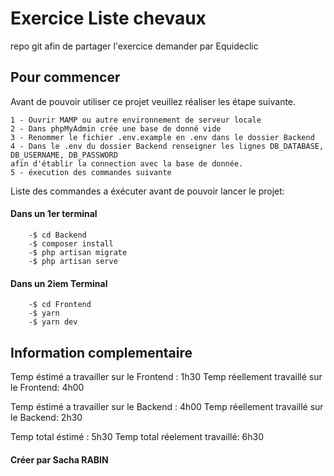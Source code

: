# Exercice Liste chevaux

repo git afin de partager l'exercice demander par Equideclic

## Pour commencer

Avant de pouvoir utiliser ce projet veuillez réaliser les étape suivante.

    1 - Ouvrir MAMP ou autre environnement de serveur locale
    2 - Dans phpMyAdmin crée une base de donné vide
    3 - Renommer le fichier .env.example en .env dans le dossier Backend
    4 - Dans le .env du dossier Backend renseigner les lignes DB_DATABASE, DB_USERNAME, DB_PASSWORD
    afin d'établir la connection avec la base de donnée.
    5 - éxecution des commandes suivante

Liste des commandes a éxécuter avant de pouvoir lancer le projet:

#### Dans un 1er terminal

```
    -$ cd Backend
    -$ composer install
    -$ php artisan migrate
    -$ php artisan serve
```

#### Dans un 2iem Terminal

```
    -$ cd Frontend
    -$ yarn
    -$ yarn dev
```

## Information complementaire

Temp éstimé a travailler sur le Frontend : 1h30
Temp réellement travaillé sur le Frontend: 4h00

Temp éstimé a travailler sur le Backend : 4h00
Temp réellement travaillé sur le Backend: 2h30

Temp total éstimé : 5h30
Temp total réelement travaillé: 6h30

#### Créer par Sacha RABIN
